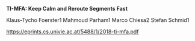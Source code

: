 **TI-MFA: Keep Calm and Reroute Segments Fast**

Klaus-Tycho Foerster1 Mahmoud Parham1 Marco Chiesa2 Stefan Schmid1

https://eprints.cs.univie.ac.at/5488/1/2018-ti-mfa.pdf
